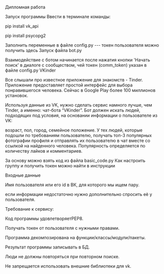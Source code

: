 Дипломная работа

Запуск программы
Ввести в терминале команды:

   pip install vk_api
   
   pip install psycopg2 
   
Заполнить переменные в файле config.py --- токен пользователя можно получить здесь
Запуск файла bot.py

Взаимодействие с ботом начинается после нажатия кнопки 'Начать поиск' в диалоге с сообществом, чей токен (сomm_token) указан в файле config.py
VKinder

Все слышали про известное приложение для знакомств - Tinder. Приложение предоставляет простой интерфейс для выбора понравившегося человека. Сейчас в Google Play более 100 миллионов установок.

Используя данные из VK, нужно сделать сервис намного лучше, чем Tinder, а именно: чат-бота “VKinder”. Бот должен искать людей, подходящих под условия, на основании информации о пользователе из VK:

возраст,
пол,
город,
семейное положение.
У тех людей, которые подошли по требованиям пользователю, получать топ-3 популярных фотографии профиля и отправлять их пользователю в чат вместе со ссылкой на найденного человека.
Популярность определяется по количеству лайков и комментариев.

За основу можно взять код из файла basic_code.py
Как настроить группу и получить токен можно найти в инструкции

Входные данные

Имя пользователя или его id в ВК, для которого мы ищем пару.

если информации недостаточно нужно дополнительно спросить её у пользователя.

Требование к сервису:

Код программы удовлетворяетPEP8.

Получать токен от пользователя с нужными правами.

Программа декомпозирована на функции/классы/модули/пакеты.

Результат программы записывать в БД.

Люди не должны повторяться при повторном поиске.

Не запрещается использовать внешние библиотеки для vk.


